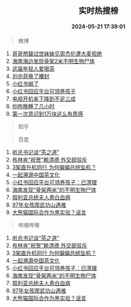 <div align="center"><h2>实时热搜榜</h2><h4>2024-05-21 17:39:01</h4></div>

> 微博  

1. [哥哥想替过世妹妹见周杰伦遭大麦拒绝](https://s.weibo.com/weibo?q=%23%E5%93%A5%E5%93%A5%E6%83%B3%E6%9B%BF%E8%BF%87%E4%B8%96%E5%A6%B9%E5%A6%B9%E8%A7%81%E5%91%A8%E6%9D%B0%E4%BC%A6%E9%81%AD%E5%A4%A7%E9%BA%A6%E6%8B%92%E7%BB%9D%23&t=31&band_rank=1&Refer=top)<br />
2. [海南海边发现骨架2米不明生物尸体](https://s.weibo.com/weibo?q=%23%E6%B5%B7%E5%8D%97%E6%B5%B7%E8%BE%B9%E5%8F%91%E7%8E%B0%E9%AA%A8%E6%9E%B62%E7%B1%B3%E4%B8%8D%E6%98%8E%E7%94%9F%E7%89%A9%E5%B0%B8%E4%BD%93%23&t=31&band_rank=2&Refer=top)<br />
3. [这届年轻人爱喝茶](https://s.weibo.com/weibo?q=%23%E8%BF%99%E5%B1%8A%E5%B9%B4%E8%BD%BB%E4%BA%BA%E7%88%B1%E5%96%9D%E8%8C%B6%23&t=31&band_rank=3&Refer=top)<br />
4. [刘亦菲换了腰封](https://s.weibo.com/weibo?q=%23%E5%88%98%E4%BA%A6%E8%8F%B2%E6%8D%A2%E4%BA%86%E8%85%B0%E5%B0%81%23&t=31&band_rank=4&Refer=top)<br />
5. [小红书崩了](https://s.weibo.com/weibo?q=%E5%B0%8F%E7%BA%A2%E4%B9%A6%E5%B4%A9%E4%BA%86&t=31&band_rank=5&Refer=top)<br />
6. [小红书回应平台可领养孩子](https://s.weibo.com/weibo?q=%23%E5%B0%8F%E7%BA%A2%E4%B9%A6%E5%9B%9E%E5%BA%94%E5%B9%B3%E5%8F%B0%E5%8F%AF%E9%A2%86%E5%85%BB%E5%AD%A9%E5%AD%90%23&t=31&band_rank=6&Refer=top)<br />
7. [电视开机率下降到不足三成](https://s.weibo.com/weibo?q=%23%E7%94%B5%E8%A7%86%E5%BC%80%E6%9C%BA%E7%8E%87%E4%B8%8B%E9%99%8D%E5%88%B0%E4%B8%8D%E8%B6%B3%E4%B8%89%E6%88%90%23&t=31&band_rank=7&Refer=top)<br />
8. [你昨晚睡了几小时](https://s.weibo.com/weibo?q=%23%E4%BD%A0%E6%98%A8%E6%99%9A%E7%9D%A1%E4%BA%86%E5%87%A0%E5%B0%8F%E6%97%B6%23&t=31&band_rank=8&Refer=top)<br />
9. [第一次意识到1万块这么有质感](https://s.weibo.com/weibo?q=%23%E7%AC%AC%E4%B8%80%E6%AC%A1%E6%84%8F%E8%AF%86%E5%88%B01%E4%B8%87%E5%9D%97%E8%BF%99%E4%B9%88%E6%9C%89%E8%B4%A8%E6%84%9F%23&t=31&band_rank=9&Refer=top)<br />

> 知乎  


> 百度  

1. [听总书记谈“茶之道”](https://www.baidu.com/s?wd=%E5%90%AC%E6%80%BB%E4%B9%A6%E8%AE%B0%E8%B0%88%E2%80%9C%E8%8C%B6%E4%B9%8B%E9%81%93%E2%80%9D&sa=fyb_news&rsv_dl=fyb_news)<br />
2. [布林肯“祝贺”赖清德 外交部驳斥](https://www.baidu.com/s?wd=%E5%B8%83%E6%9E%97%E8%82%AF%E2%80%9C%E7%A5%9D%E8%B4%BA%E2%80%9D%E8%B5%96%E6%B8%85%E5%BE%B7+%E5%A4%96%E4%BA%A4%E9%83%A8%E9%A9%B3%E6%96%A5&sa=fyb_news&rsv_dl=fyb_news)<br />
3. [3架直升机同行 为何偏偏总统坠机？](https://www.baidu.com/s?wd=3%E6%9E%B6%E7%9B%B4%E5%8D%87%E6%9C%BA%E5%90%8C%E8%A1%8C+%E4%B8%BA%E4%BD%95%E5%81%8F%E5%81%8F%E6%80%BB%E7%BB%9F%E5%9D%A0%E6%9C%BA%EF%BC%9F&sa=fyb_news&rsv_dl=fyb_news)<br />
4. [一起溯源中国茶文化](https://www.baidu.com/s?wd=%E4%B8%80%E8%B5%B7%E6%BA%AF%E6%BA%90%E4%B8%AD%E5%9B%BD%E8%8C%B6%E6%96%87%E5%8C%96&sa=fyb_news&rsv_dl=fyb_news)<br />
5. [小红书回应平台可领养孩子：已清理](https://www.baidu.com/s?wd=%E5%B0%8F%E7%BA%A2%E4%B9%A6%E5%9B%9E%E5%BA%94%E5%B9%B3%E5%8F%B0%E5%8F%AF%E9%A2%86%E5%85%BB%E5%AD%A9%E5%AD%90%EF%BC%9A%E5%B7%B2%E6%B8%85%E7%90%86&sa=fyb_news&rsv_dl=fyb_news)<br />
6. [海南发现“骨架两米”的不明生物尸体](https://www.baidu.com/s?wd=%E6%B5%B7%E5%8D%97%E5%8F%91%E7%8E%B0%E2%80%9C%E9%AA%A8%E6%9E%B6%E4%B8%A4%E7%B1%B3%E2%80%9D%E7%9A%84%E4%B8%8D%E6%98%8E%E7%94%9F%E7%89%A9%E5%B0%B8%E4%BD%93&sa=fyb_news&rsv_dl=fyb_news)<br />
7. [叙利亚总统夫人患白血病](https://www.baidu.com/s?wd=%E5%8F%99%E5%88%A9%E4%BA%9A%E6%80%BB%E7%BB%9F%E5%A4%AB%E4%BA%BA%E6%82%A3%E7%99%BD%E8%A1%80%E7%97%85&sa=fyb_news&rsv_dl=fyb_news)<br />
8. [97年女孩爬武功山遇难](https://www.baidu.com/s?wd=97%E5%B9%B4%E5%A5%B3%E5%AD%A9%E7%88%AC%E6%AD%A6%E5%8A%9F%E5%B1%B1%E9%81%87%E9%9A%BE&sa=fyb_news&rsv_dl=fyb_news)<br />
9. [大熊猫国际合作为黑实验？谣言](https://www.baidu.com/s?wd=%E5%A4%A7%E7%86%8A%E7%8C%AB%E5%9B%BD%E9%99%85%E5%90%88%E4%BD%9C%E4%B8%BA%E9%BB%91%E5%AE%9E%E9%AA%8C%EF%BC%9F%E8%B0%A3%E8%A8%80&sa=fyb_news&rsv_dl=fyb_news)<br />

> 哔哩哔哩  

1. [听总书记谈“茶之道”](https://www.baidu.com/s?wd=%E5%90%AC%E6%80%BB%E4%B9%A6%E8%AE%B0%E8%B0%88%E2%80%9C%E8%8C%B6%E4%B9%8B%E9%81%93%E2%80%9D&sa=fyb_news&rsv_dl=fyb_news)<br />
2. [布林肯“祝贺”赖清德 外交部驳斥](https://www.baidu.com/s?wd=%E5%B8%83%E6%9E%97%E8%82%AF%E2%80%9C%E7%A5%9D%E8%B4%BA%E2%80%9D%E8%B5%96%E6%B8%85%E5%BE%B7+%E5%A4%96%E4%BA%A4%E9%83%A8%E9%A9%B3%E6%96%A5&sa=fyb_news&rsv_dl=fyb_news)<br />
3. [3架直升机同行 为何偏偏总统坠机？](https://www.baidu.com/s?wd=3%E6%9E%B6%E7%9B%B4%E5%8D%87%E6%9C%BA%E5%90%8C%E8%A1%8C+%E4%B8%BA%E4%BD%95%E5%81%8F%E5%81%8F%E6%80%BB%E7%BB%9F%E5%9D%A0%E6%9C%BA%EF%BC%9F&sa=fyb_news&rsv_dl=fyb_news)<br />
4. [一起溯源中国茶文化](https://www.baidu.com/s?wd=%E4%B8%80%E8%B5%B7%E6%BA%AF%E6%BA%90%E4%B8%AD%E5%9B%BD%E8%8C%B6%E6%96%87%E5%8C%96&sa=fyb_news&rsv_dl=fyb_news)<br />
5. [小红书回应平台可领养孩子：已清理](https://www.baidu.com/s?wd=%E5%B0%8F%E7%BA%A2%E4%B9%A6%E5%9B%9E%E5%BA%94%E5%B9%B3%E5%8F%B0%E5%8F%AF%E9%A2%86%E5%85%BB%E5%AD%A9%E5%AD%90%EF%BC%9A%E5%B7%B2%E6%B8%85%E7%90%86&sa=fyb_news&rsv_dl=fyb_news)<br />
6. [海南发现“骨架两米”的不明生物尸体](https://www.baidu.com/s?wd=%E6%B5%B7%E5%8D%97%E5%8F%91%E7%8E%B0%E2%80%9C%E9%AA%A8%E6%9E%B6%E4%B8%A4%E7%B1%B3%E2%80%9D%E7%9A%84%E4%B8%8D%E6%98%8E%E7%94%9F%E7%89%A9%E5%B0%B8%E4%BD%93&sa=fyb_news&rsv_dl=fyb_news)<br />
7. [叙利亚总统夫人患白血病](https://www.baidu.com/s?wd=%E5%8F%99%E5%88%A9%E4%BA%9A%E6%80%BB%E7%BB%9F%E5%A4%AB%E4%BA%BA%E6%82%A3%E7%99%BD%E8%A1%80%E7%97%85&sa=fyb_news&rsv_dl=fyb_news)<br />
8. [97年女孩爬武功山遇难](https://www.baidu.com/s?wd=97%E5%B9%B4%E5%A5%B3%E5%AD%A9%E7%88%AC%E6%AD%A6%E5%8A%9F%E5%B1%B1%E9%81%87%E9%9A%BE&sa=fyb_news&rsv_dl=fyb_news)<br />
9. [大熊猫国际合作为黑实验？谣言](https://www.baidu.com/s?wd=%E5%A4%A7%E7%86%8A%E7%8C%AB%E5%9B%BD%E9%99%85%E5%90%88%E4%BD%9C%E4%B8%BA%E9%BB%91%E5%AE%9E%E9%AA%8C%EF%BC%9F%E8%B0%A3%E8%A8%80&sa=fyb_news&rsv_dl=fyb_news)<br />

